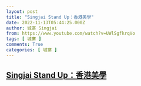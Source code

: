 ```yaml
---
layout: post
title: "Singjai Stand Up：香港美學"
date: 2022-11-13T05:44:25.000Z
author: 城寨 Singjai
from: https://www.youtube.com/watch?v=UWlSgfkrqVo
tags: [ 城寨 ]
comments: True
categories: [ 城寨 ]
---
```

<!--1668318265000-->
[Singjai Stand Up：香港美學](https://www.youtube.com/watch?v=UWlSgfkrqVo)
------

<div>

</div>
